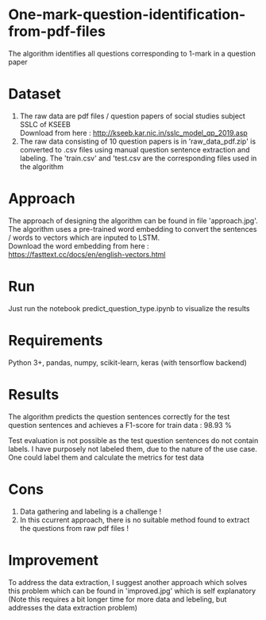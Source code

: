 # One-mark-question-identification-from-pdf-files
The algorithm identifies all questions corresponding to 1-mark in a question paper
# Dataset
1. The raw data are pdf files / question papers of social studies subject SSLC of KSEEB  
Download from here : http://kseeb.kar.nic.in/sslc_model_qp_2019.asp
2. The raw data consisting of 10 question papers is in 'raw_data_pdf.zip' is converted to .csv files using manual question sentence extraction and labeling. The 'train.csv' and 'test.csv are the corresponding files used in the algorithm

# Approach 
The approach of designing the algorithm can be found in file 'approach.jpg'. The algorithm uses a pre-trained word embedding to convert the sentences / words to vectors which are inputed to LSTM.  
Download the word embedding from here : https://fasttext.cc/docs/en/english-vectors.html

# Run
Just run the notebook predict_question_type.ipynb to visualize the results

# Requirements
Python 3+, pandas, numpy, scikit-learn, keras (with tensorflow backend)

# Results
The algorithm predicts the question sentences correctly for the test question sentences and achieves a F1-score for train data : 98.93 %  

Test evaluation is not possible as the test question sentences do not contain labels. I have purposely not labeled them, due to the nature of the use case. One could label them and calculate the metrics for test data

# Cons
1. Data gathering and labeling is a challenge ! 
2. In this ccurrent approach, there is no suitable method found to extract the questions from raw pdf files ! 

# Improvement
To address the data extraction, I suggest another approach which solves this problem which can be found in 'improved.jpg' which is self explanatory (Note this requires a bit longer time for more data and lebeling, but addresses the data extraction problem)
